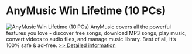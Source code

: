# AnyMusic Win Lifetime (10 PCs)
![AnyMusic Win Lifetime (10 PCs)](https://mycommerce.akamaized.net/api/pimages/P300811067/BIG/300811067.PNG)
AnyMusic covers all the powerful features you love - discover free songs, download MP3 songs, play music, convert videos to audio files, and manage music library. Best of all, it’s 100% safe & ad-free.
[>> Detailed information](https://secure.shareit.com/shareit/product.html?productid=300811067&affiliateid=200057808)